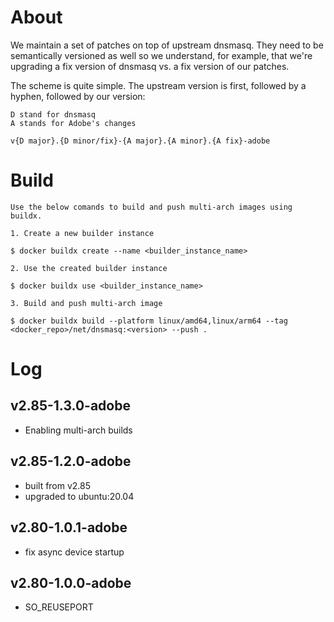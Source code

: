 # About

We maintain a set of patches on top of upstream dnsmasq. They need to be
semantically versioned as well so we understand, for example, that we're
upgrading a fix version of dnsmasq vs. a fix version of our patches.

The scheme is quite simple. The upstream version is first, followed by a hyphen,
followed by our version:

```
D stand for dnsmasq
A stands for Adobe's changes

v{D major}.{D minor/fix}-{A major}.{A minor}.{A fix}-adobe
```
# Build
```commandline
Use the below comands to build and push multi-arch images using buildx.

1. Create a new builder instance

$ docker buildx create --name <builder_instance_name>

2. Use the created builder instance

$ docker buildx use <builder_instance_name>

3. Build and push multi-arch image

$ docker buildx build --platform linux/amd64,linux/arm64 --tag <docker_repo>/net/dnsmasq:<version> --push .
```

# Log

## v2.85-1.3.0-adobe

- Enabling multi-arch builds

## v2.85-1.2.0-adobe

- built from v2.85
- upgraded to ubuntu:20.04

## v2.80-1.0.1-adobe

- fix async device startup

## v2.80-1.0.0-adobe

- SO_REUSEPORT
